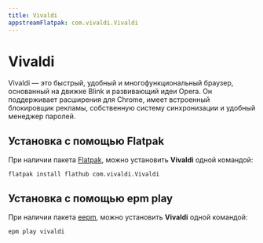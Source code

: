 ```yaml
---
title: Vivaldi
appstreamFlatpak: com.vivaldi.Vivaldi
---
```


# Vivaldi

Vivaldi — это быстрый, удобный и многофункциональный браузер, основанный на движке Blink и развивающий идеи Opera. Он поддерживает расширения для Chrome, имеет встроенный блокировщик рекламы, собственную систему синхронизации и удобный менеджер паролей.

## Установка c помощью Flatpak <Badge type="danger" text="Неофициальная сборка" />

При наличии пакета [Flatpak](/flatpak), можно установить **Vivaldi** одной командой:

```shell
flatpak install flathub com.vivaldi.Vivaldi
```

<!--@include: ./parts/install/software-flatpak.md-->

## Установка c помощью epm play <Badge type="danger" text="Неофициальная сборка" />

При наличии пакета [eepm](/epm), можно установить **Vivaldi** одной командой:

```shell
epm play vivaldi
```
